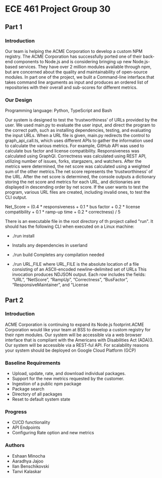 # ECE 461 Project Group 30

## Part 1 

### Introduction
Our team is helping the ACME Corporation to develop a custom NPM registry. The ACME Corporation has successfully ported one of their back-end components to Node.js and is considering bringing up new Node.js-based services. They have over 2 million modules available through npm, but are concerned about the quality and maintainability of open-source modules. In part one of the project, we bulit a Command-line interface.that takes command line arguments as input and produces an ordered list of repositories with their overall and sub-scores for different metrics. 
### Our Design

 Programming language: Python, TypeScript and Bash
 
 Our system is designed to test the ‘trustworthiness’ of URLs provided by the user. 
We used main.py to evaluate the user input, and direct the program to the correct path, such as installing dependencies, testing, and evaluating the input URLs. When a URL file is given, main.py redirects the control to graph_api_call.ts, which uses different APIs  to gather the information used to calculate the various metrics. For example, GitHub API was used to calculate bus factor and license compatibility. Responsiveness was calculated using GraphQl. Correctness was calculated using REST API, utilizing number of issues, forks, stargazers, and watchers. After the metrics were determined, the net score was calculated using a weighted sum of the other metrics.The net score represents the ‘trustworthiness’ of the URL.  After the net score is determined, the console outputs a dictionary storing the net score and metrics for each URL, and dictionaries are displayed in descending order by net score. If the user wants to test the program, various URL files are created, including invalid ones, to test the CLI output.

 Net_Score = (0.4 * responsiveness + 0.1 * bus factor + 0.2 * license compatibility + 0.1 * ramp-up time + 0.2 * correctness) /  5
 
 There is an executable file in the root directory of th project called "run".
 It should has the following CLI when executed on a Linux machine:
 
- ./run install
- Installs any dependencies in userland
 
- ./run build
   Completes any compilation needed
 
- ./run URL_FILE
 where URL_FILE is the absolute location of a file consisting of an ASCII-encoded newline-delimited set of URLs
 This invocation produces NDJSON output. Each row includes the fields: “URL”, “NetScore”, “RampUp”, “Correctness”, “BusFactor”, “ResponsiveMaintainer”, and “License
 
 ## Part 2
 
 ### Introduction
 ACME Corporation is continuing to expand its Node.js footprint.ACME Corporation would like your team at BSS to develop a custom registry
for their npm modules. Our system will be accessible via a web browser interface that is compliant with the Americans with Disabilities Act (ADA)3. Our system will be accessible via a REST-ful API. For scalability reasons your system should be deployed on Google Cloud Platform (GCP)

### Baseline Requirements 
- Upload, update, rate, and download individual packages.
- Support for the new metrics requested by the customer.
- Ingestion of a public npm package 
- Package search
- Directory of all packages
- Reset to default system state

### Progress

- CI/CD functionality
-  API Endpoints
-  Configuring Rate option and new metrics
 

### Authors
- Eshaan Minocha
- Aaradhya Jajoo
- Ilan Benschikovski
- Tanvi Kalaskar

 

 
 
  
